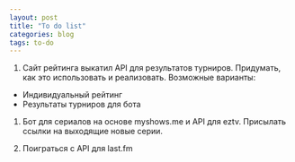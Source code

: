 ```yaml
---
layout: post
title: "To do list"
categories: blog
tags: to-do
---
```


1. Сайт рейтинга выкатил API для результатов турниров. Придумать, как это использовать и реализовать. Возможные варианты:
  * Индивидуальный рейтинг 
  * Результаты турниров для бота

1. Бот для сериалов на основе myshows.me и API для eztv. Присылать ссылки на выходящие новые серии.

1. Поиграться с API для last.fm
